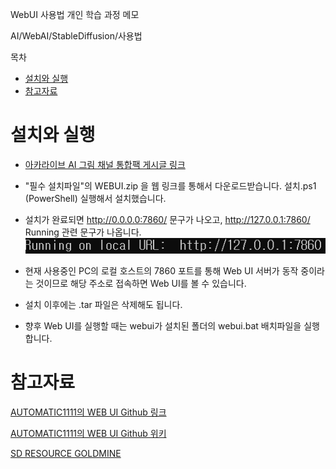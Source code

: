 WebUI 사용법 개인 학습 과정 메모

AI/WebAI/StableDiffusion/사용법



목차
- [설치와 실행](#설치와-실행)
- [참고자료](#참고자료)




# 설치와 실행
- [아카라이브 AI 그림 채널 통합팩 게시글 링크](https://arca.live/b/aiart/60216616)

- "필수 설치파일"의 WEBUI.zip 을 웹 링크를 통해서 다운로드받습니다. 설치.ps1 (PowerShell) 실행해서 설치했습니다. 

- 설치가 완료되면 http://0.0.0.0:7860/ 문구가 나오고, http://127.0.0.1:7860/ Running 관련 문구가 나옵니다.
![](2022-10-19-23-52-10.png)

- 현재 사용중인 PC의 로컬 호스트의 7860 포트를 통해 Web UI 서버가 동작 중이라는 것이므로 해당 주소로 접속하면 Web UI를 볼 수 있습니다.

- 설치 이후에는 .tar 파일은 삭제해도 됩니다.

- 향후 Web UI를 실행할 때는 webui가 설치된 폴더의 webui.bat 배치파일을 실행합니다.





# 참고자료

[AUTOMATIC1111의 WEB UI Github 링크](https://github.com/AUTOMATIC1111/stable-diffusion-webui)

[AUTOMATIC1111의 WEB UI Github 위키](https://github.com/AUTOMATIC1111/stable-diffusion-webui/wiki)

[SD RESOURCE GOLDMINE](https://rentry.org/sdupdates)

